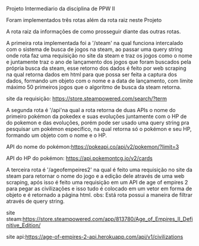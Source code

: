 Projeto Intermediario da disciplina de PPW II

Foram implementados três rotas além da rota raiz neste Projeto

A rota raiz da informações de como prosseguir diante das outras rotas.

A primeira rota implementada foi a '/steam' na qual funciona intercalado com o sistema de busca de jogos na steam, ao passar uma query string onde rota faz uma requisição no site da steam e traz os jogos como o nome e juntamente traz o ano de lançamento dos jogos que foram buscados pela própria busca da steam, esse retorno dos dados é feito por web scraping na qual retorna dados em html para que possa ser feita a captura dos dados, formando um objeto com o nome e a data de lançamento, com limite máximo 50 primeiros jogos que o algoritmo de busca da steam retorna.

site da requisição: https://store.steampowered.com/search/?term


A segunda rota é '/api'na qual a rota retorna de duas APIs o nome do primeiro pokémon da pokedex e suas evoluções juntamente com o HP de do pokemon e das evoluções, porém pode ser usado uma query string pra pesquisar um pokémon específico, na qual retorna só o pokémon e seu HP, formando um objeto com o nome e o HP.

API do nome do pokémon:https://pokeapi.co/api/v2/pokemon/?limit=3

API do HP do pokémon: https://api.pokemontcg.io/v2/cards

A terceira rota é '/ageofempeires2' na qual é feito uma requisição no site da steam para retornar o nome do jogo e a edição dele através de uma web scraping, após isso é feito uma requisição em um API de age of empires 2 para pegar as civilizações e isso tudo é colocado em um vetor em forma de objeto e é retornado a página html. obs: Está rota possui a maneira de filtrar através de query string.

site steam:https://store.steampowered.com/app/813780/Age_of_Empires_II_Definitive_Edition/

site api:https://age-of-empires-2-api.herokuapp.com/api/v1/civilizations